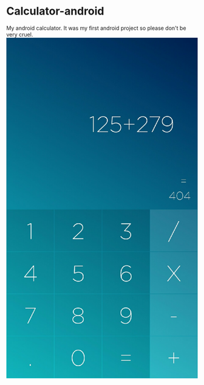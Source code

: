 # Calculator-android
My android calculator. It was my first android project so please don't be very cruel.
![Screenshot](/screenshot.jpg?raw=true "Screenshot")